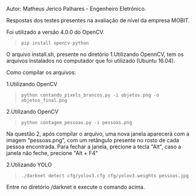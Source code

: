 Autor: Matheus Jericó Palhares - Engenheiro Eletrônico.

Respostas dos testes presentes na avaliação de nível da empresa MOBIT.

Foi utilizado a versão 4.0.0 do OpenCV.

>     pip install opencv-python

O arquivo install.sh, presente no diretório 1.Utilizando OpennCV, tem os arquivos instalados no computador que foi utilizado (Ubuntu 16.04).

Como compilar os arquivos:

1.Utilizando OpenCV
>     python contando_pixels_brancos.py -i objetos.png -o objetos_final.png

2.Utilizando OpenCV
>     python contagem_pessoas.py -i pessoas.png

Na questão 2, após compilar o arquivo, uma nova janela aparecerá com a imagem "pessoas.png", com um retângulo presente no rosto de cada pessoa encontrada. Para fechar a janela, precione a tecla "Alt", caso a janela não feche, precione "Alt + F4"

2.Utilizando YOLO
>     ./darknet detect cfg/yolov3.cfg cfg/yolov3.weights pessoas.jpg

Entre no diretório /darknet e execute o comando acima.
